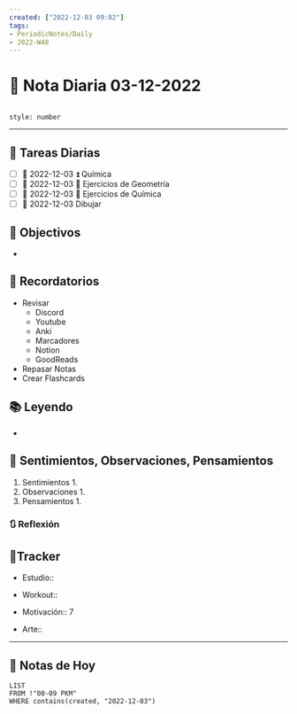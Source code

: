 ```yaml
---
created: ["2022-12-03 09:02"]
tags:
- PeriodicNotes/Daily
- 2022-W48
---
```


# 📅 Nota Diaria 03-12-2022
```toc

style: number

```

---
## 🔷 Tareas Diarias
- [ ] 📅 2022-12-03 ⏫ Química
- [ ] 📅 2022-12-03 🔼 Ejercicios de Geometría
- [ ] 📅 2022-12-03 🔼 Ejercicios de Química
- [ ] 📅 2022-12-03 Dibujar

## 🎯 Objectivos
- 
## 📕 Recordatorios
- Revisar
	- Discord
	- Youtube
	- Anki
	- Marcadores
	- Notion
	- GoodReads
- Repasar Notas
- Crear Flashcards

## 📚 Leyendo
- 
## 💬 Sentimientos, Observaciones, Pensamientos 
1. Sentimientos
	1. 
2. Observaciones
	1. 
3. Pensamientos
	1. 
### 🔃 Reflexión

## 🔷Tracker

- Estudio::

- Workout::

- Motivación:: 7

- Arte::
---

## 📅 Notas de Hoy
```dataview
LIST 
FROM !"00-09 PKM" 
WHERE contains(created, "2022-12-03")
```